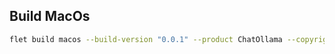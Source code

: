 
## Build MacOs

```zsh
flet build macos --build-version "0.0.1" --product ChatOllama --copyright "Copyright (c) 2024 Lightbridge-KS."
```
